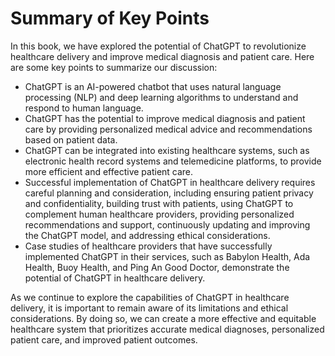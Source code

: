 Summary of Key Points
=================================

In this book, we have explored the potential of ChatGPT to revolutionize healthcare delivery and improve medical diagnosis and patient care. Here are some key points to summarize our discussion:

* ChatGPT is an AI-powered chatbot that uses natural language processing (NLP) and deep learning algorithms to understand and respond to human language.
* ChatGPT has the potential to improve medical diagnosis and patient care by providing personalized medical advice and recommendations based on patient data.
* ChatGPT can be integrated into existing healthcare systems, such as electronic health record systems and telemedicine platforms, to provide more efficient and effective patient care.
* Successful implementation of ChatGPT in healthcare delivery requires careful planning and consideration, including ensuring patient privacy and confidentiality, building trust with patients, using ChatGPT to complement human healthcare providers, providing personalized recommendations and support, continuously updating and improving the ChatGPT model, and addressing ethical considerations.
* Case studies of healthcare providers that have successfully implemented ChatGPT in their services, such as Babylon Health, Ada Health, Buoy Health, and Ping An Good Doctor, demonstrate the potential of ChatGPT in healthcare delivery.

As we continue to explore the capabilities of ChatGPT in healthcare delivery, it is important to remain aware of its limitations and ethical considerations. By doing so, we can create a more effective and equitable healthcare system that prioritizes accurate medical diagnoses, personalized patient care, and improved patient outcomes.


